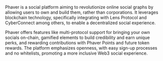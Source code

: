 
Phaver is a social platform aiming to revolutionize online social graphs by allowing users to own and build them, rather than corporations. It leverages blockchain technology, specifically integrating with Lens Protocol and CyberConnect among others, to enable a decentralized social experience. 

Phaver offers features like multi-protocol support for bringing your own socials on-chain, gamified elements to build credibility and earn unique perks, and rewarding contributions with Phaver Points and future token rewards. The platform emphasizes openness, with easy sign-up processes and no whitelists, promoting a more inclusive Web3 social experience. 
